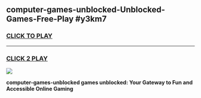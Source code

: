 
## computer-games-unblocked-Unblocked-Games-Free-Play #y3km7
<h3>
<a href="https://us.freeplayer.one?title=computer-games-unblocked&ref=9M">CLICK TO PLAY</a></h3>
<hr>

<h3>
<a href="https://us.freeplayer.one?title=computer-games-unblocked&ref=9M">CLICK 2 PLAY</a>
  
</h3>

<a href="https://us.freeplayer.one?title=computer-games-unblocked&ref=9M"><img src="https://clearcache.store/games.png"></a>


**computer-games-unblocked games unblocked: Your Gateway to Fun and Accessible Online Gaming**
